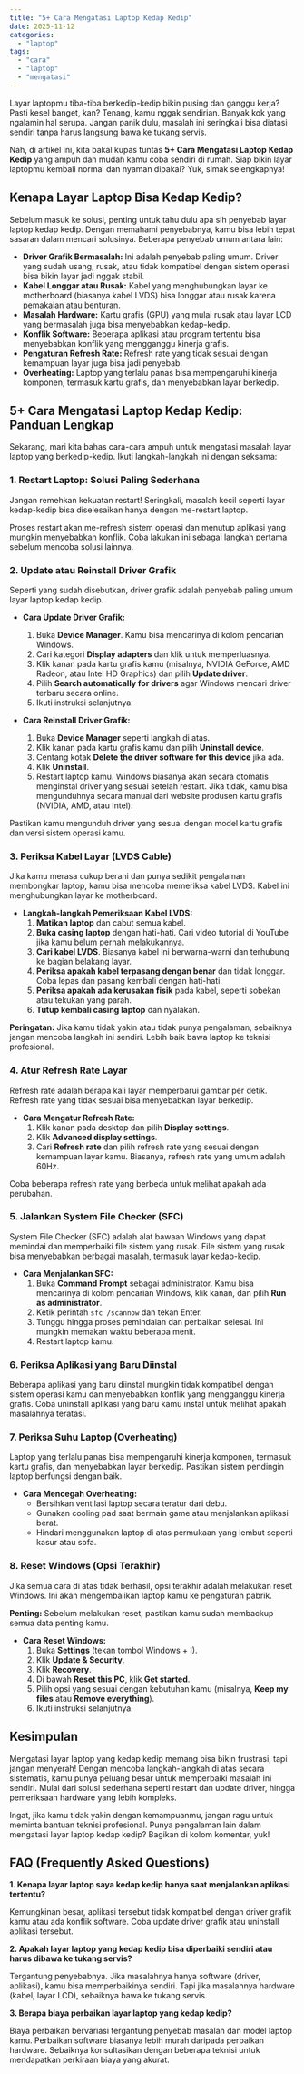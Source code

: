```yaml
---
title: "5+ Cara Mengatasi Laptop Kedap Kedip"
date: 2025-11-12
categories: 
  - "laptop"
tags: 
  - "cara"
  - "laptop"
  - "mengatasi"
---
```


Layar laptopmu tiba-tiba berkedip-kedip bikin pusing dan ganggu kerja? Pasti kesel banget, kan? Tenang, kamu nggak sendirian. Banyak kok yang ngalamin hal serupa. Jangan panik dulu, masalah ini seringkali bisa diatasi sendiri tanpa harus langsung bawa ke tukang servis.

Nah, di artikel ini, kita bakal kupas tuntas **5+ Cara Mengatasi Laptop Kedap Kedip** yang ampuh dan mudah kamu coba sendiri di rumah. Siap bikin layar laptopmu kembali normal dan nyaman dipakai? Yuk, simak selengkapnya!

## Kenapa Layar Laptop Bisa Kedap Kedip?

Sebelum masuk ke solusi, penting untuk tahu dulu apa sih penyebab layar laptop kedap kedip. Dengan memahami penyebabnya, kamu bisa lebih tepat sasaran dalam mencari solusinya. Beberapa penyebab umum antara lain:

- **Driver Grafik Bermasalah:** Ini adalah penyebab paling umum. Driver yang sudah usang, rusak, atau tidak kompatibel dengan sistem operasi bisa bikin layar jadi nggak stabil.
- **Kabel Longgar atau Rusak:** Kabel yang menghubungkan layar ke motherboard (biasanya kabel LVDS) bisa longgar atau rusak karena pemakaian atau benturan.
- **Masalah Hardware:** Kartu grafis (GPU) yang mulai rusak atau layar LCD yang bermasalah juga bisa menyebabkan kedap-kedip.
- **Konflik Software:** Beberapa aplikasi atau program tertentu bisa menyebabkan konflik yang mengganggu kinerja grafis.
- **Pengaturan Refresh Rate:** Refresh rate yang tidak sesuai dengan kemampuan layar juga bisa jadi penyebab.
- **Overheating:** Laptop yang terlalu panas bisa mempengaruhi kinerja komponen, termasuk kartu grafis, dan menyebabkan layar berkedip.

## 5+ Cara Mengatasi Laptop Kedap Kedip: Panduan Lengkap

Sekarang, mari kita bahas cara-cara ampuh untuk mengatasi masalah layar laptop yang berkedip-kedip. Ikuti langkah-langkah ini dengan seksama:

### 1\. Restart Laptop: Solusi Paling Sederhana

Jangan remehkan kekuatan restart! Seringkali, masalah kecil seperti layar kedap-kedip bisa diselesaikan hanya dengan me-restart laptop.

Proses restart akan me-refresh sistem operasi dan menutup aplikasi yang mungkin menyebabkan konflik. Coba lakukan ini sebagai langkah pertama sebelum mencoba solusi lainnya.

### 2\. Update atau Reinstall Driver Grafik

Seperti yang sudah disebutkan, driver grafik adalah penyebab paling umum layar laptop kedap kedip.

- **Cara Update Driver Grafik:**
    
    1. Buka **Device Manager**. Kamu bisa mencarinya di kolom pencarian Windows.
    2. Cari kategori **Display adapters** dan klik untuk memperluasnya.
    3. Klik kanan pada kartu grafis kamu (misalnya, NVIDIA GeForce, AMD Radeon, atau Intel HD Graphics) dan pilih **Update driver**.
    4. Pilih **Search automatically for drivers** agar Windows mencari driver terbaru secara online.
    5. Ikuti instruksi selanjutnya.
- **Cara Reinstall Driver Grafik:**
    
    1. Buka **Device Manager** seperti langkah di atas.
    2. Klik kanan pada kartu grafis kamu dan pilih **Uninstall device**.
    3. Centang kotak **Delete the driver software for this device** jika ada.
    4. Klik **Uninstall**.
    5. Restart laptop kamu. Windows biasanya akan secara otomatis menginstal driver yang sesuai setelah restart. Jika tidak, kamu bisa mengunduhnya secara manual dari website produsen kartu grafis (NVIDIA, AMD, atau Intel).

Pastikan kamu mengunduh driver yang sesuai dengan model kartu grafis dan versi sistem operasi kamu.

### 3\. Periksa Kabel Layar (LVDS Cable)

Jika kamu merasa cukup berani dan punya sedikit pengalaman membongkar laptop, kamu bisa mencoba memeriksa kabel LVDS. Kabel ini menghubungkan layar ke motherboard.

- **Langkah-langkah Pemeriksaan Kabel LVDS:**
    1. **Matikan laptop** dan cabut semua kabel.
    2. **Buka casing laptop** dengan hati-hati. Cari video tutorial di YouTube jika kamu belum pernah melakukannya.
    3. **Cari kabel LVDS**. Biasanya kabel ini berwarna-warni dan terhubung ke bagian belakang layar.
    4. **Periksa apakah kabel terpasang dengan benar** dan tidak longgar. Coba lepas dan pasang kembali dengan hati-hati.
    5. **Periksa apakah ada kerusakan fisik** pada kabel, seperti sobekan atau tekukan yang parah.
    6. **Tutup kembali casing laptop** dan nyalakan.

**Peringatan:** Jika kamu tidak yakin atau tidak punya pengalaman, sebaiknya jangan mencoba langkah ini sendiri. Lebih baik bawa laptop ke teknisi profesional.

### 4\. Atur Refresh Rate Layar

Refresh rate adalah berapa kali layar memperbarui gambar per detik. Refresh rate yang tidak sesuai bisa menyebabkan layar berkedip.

- **Cara Mengatur Refresh Rate:**
    1. Klik kanan pada desktop dan pilih **Display settings**.
    2. Klik **Advanced display settings**.
    3. Cari **Refresh rate** dan pilih refresh rate yang sesuai dengan kemampuan layar kamu. Biasanya, refresh rate yang umum adalah 60Hz.

Coba beberapa refresh rate yang berbeda untuk melihat apakah ada perubahan.

### 5\. Jalankan System File Checker (SFC)

System File Checker (SFC) adalah alat bawaan Windows yang dapat memindai dan memperbaiki file sistem yang rusak. File sistem yang rusak bisa menyebabkan berbagai masalah, termasuk layar kedap-kedip.

- **Cara Menjalankan SFC:**
    1. Buka **Command Prompt** sebagai administrator. Kamu bisa mencarinya di kolom pencarian Windows, klik kanan, dan pilih **Run as administrator**.
    2. Ketik perintah `sfc /scannow` dan tekan Enter.
    3. Tunggu hingga proses pemindaian dan perbaikan selesai. Ini mungkin memakan waktu beberapa menit.
    4. Restart laptop kamu.

### 6\. Periksa Aplikasi yang Baru Diinstal

Beberapa aplikasi yang baru diinstal mungkin tidak kompatibel dengan sistem operasi kamu dan menyebabkan konflik yang mengganggu kinerja grafis. Coba uninstall aplikasi yang baru kamu instal untuk melihat apakah masalahnya teratasi.

### 7\. Periksa Suhu Laptop (Overheating)

Laptop yang terlalu panas bisa mempengaruhi kinerja komponen, termasuk kartu grafis, dan menyebabkan layar berkedip. Pastikan sistem pendingin laptop berfungsi dengan baik.

- **Cara Mencegah Overheating:**
    - Bersihkan ventilasi laptop secara teratur dari debu.
    - Gunakan cooling pad saat bermain game atau menjalankan aplikasi berat.
    - Hindari menggunakan laptop di atas permukaan yang lembut seperti kasur atau sofa.

### 8\. Reset Windows (Opsi Terakhir)

Jika semua cara di atas tidak berhasil, opsi terakhir adalah melakukan reset Windows. Ini akan mengembalikan laptop kamu ke pengaturan pabrik.

**Penting:** Sebelum melakukan reset, pastikan kamu sudah membackup semua data penting kamu.

- **Cara Reset Windows:**
    1. Buka **Settings** (tekan tombol Windows + I).
    2. Klik **Update & Security**.
    3. Klik **Recovery**.
    4. Di bawah **Reset this PC**, klik **Get started**.
    5. Pilih opsi yang sesuai dengan kebutuhan kamu (misalnya, **Keep my files** atau **Remove everything**).
    6. Ikuti instruksi selanjutnya.

## Kesimpulan

Mengatasi layar laptop yang kedap kedip memang bisa bikin frustrasi, tapi jangan menyerah! Dengan mencoba langkah-langkah di atas secara sistematis, kamu punya peluang besar untuk memperbaiki masalah ini sendiri. Mulai dari solusi sederhana seperti restart dan update driver, hingga pemeriksaan hardware yang lebih kompleks.

Ingat, jika kamu tidak yakin dengan kemampuanmu, jangan ragu untuk meminta bantuan teknisi profesional. Punya pengalaman lain dalam mengatasi layar laptop kedap kedip? Bagikan di kolom komentar, yuk!

## FAQ (Frequently Asked Questions)

**1\. Kenapa layar laptop saya kedap kedip hanya saat menjalankan aplikasi tertentu?**

Kemungkinan besar, aplikasi tersebut tidak kompatibel dengan driver grafik kamu atau ada konflik software. Coba update driver grafik atau uninstall aplikasi tersebut.

**2\. Apakah layar laptop yang kedap kedip bisa diperbaiki sendiri atau harus dibawa ke tukang servis?**

Tergantung penyebabnya. Jika masalahnya hanya software (driver, aplikasi), kamu bisa memperbaikinya sendiri. Tapi jika masalahnya hardware (kabel, layar LCD), sebaiknya bawa ke tukang servis.

**3\. Berapa biaya perbaikan layar laptop yang kedap kedip?**

Biaya perbaikan bervariasi tergantung penyebab masalah dan model laptop kamu. Perbaikan software biasanya lebih murah daripada perbaikan hardware. Sebaiknya konsultasikan dengan beberapa teknisi untuk mendapatkan perkiraan biaya yang akurat.
